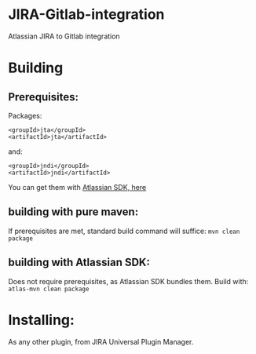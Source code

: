 # JIRA-Gitlab-integration
Atlassian JIRA to Gitlab integration

# Building
## Prerequisites:
Packages:

    <groupId>jta</groupId>
    <artifactId>jta</artifactId>
and:

    <groupId>jndi</groupId>
    <artifactId>jndi</artifactId>

You can get them with [Atlassian SDK, here](https://developer.atlassian.com/docs/getting-started/downloads)
## building with pure maven:
If prerequisites are met, standard build command will suffice:
`mvn clean package`
## building with Atlassian SDK:
Does not require prerequisites, as Atlassian SDK bundles them. Build with:
`atlas-mvn clean package`

# Installing:
As any other plugin, from JIRA Universal Plugin Manager.